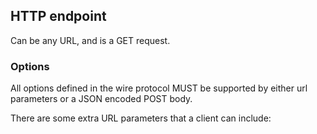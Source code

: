 ## HTTP endpoint

Can be any URL, and is a GET request.

### Options

All options defined in the wire protocol MUST be supported by either url parameters or a JSON encoded POST body.

There are some extra URL parameters that a client can include:


